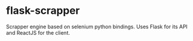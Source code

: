 # flask-scrapper
Scrapper engine based on selenium python bindings. Uses Flask for its API and ReactJS for the client.
